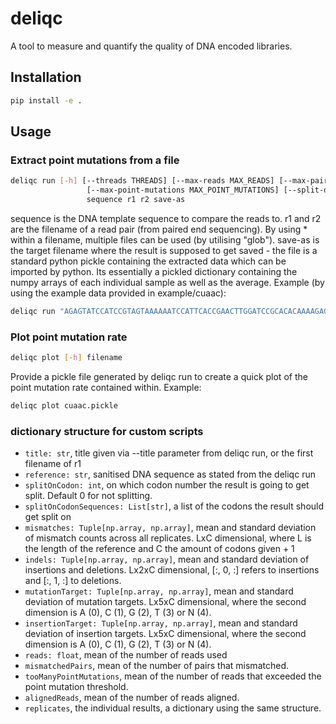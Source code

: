 # deliqc

A tool to measure and quantify the quality of DNA encoded libraries.

## Installation

```sh
pip install -e .
```

## Usage

### Extract point mutations from a file

```sh
deliqc run [-h] [--threads THREADS] [--max-reads MAX_READS] [--max-pair-mismatches MAX_PAIR_MISMATCHES]
                 [--max-point-mutations MAX_POINT_MUTATIONS] [--split-on-codon SPLIT_ON_CODON] [--codons CODONS [CODONS ...]] [--title TITLE]
                 sequence r1 r2 save-as
```

sequence is the DNA template sequence to compare the reads to. r1 and r2 are the filename of a read pair (from paired
end sequencing). By using \* within a filename, multiple files can be used (by utilising "glob"). save-as is the target
filename where the result is supposed to get saved - the file is a standard python pickle containing the extracted data
which can be imported by python. Its essentially a pickled dictionary containing the numpy arrays of each individual
sample as well as the average. Example (by using the example data provided in example/cuaac):

```sh
deliqc run "AGAGTATCCATCCGTAGTAAAAAATCCATTCACCGAACTTGGATCCGCACACAAAAGACAATTCACACACGTCCCATCCAGAATTCACAAGCTCC" example/cuaac/clicked*_1.fq.gz example/cuaac/clicked_rep*_2.fq.gz cuaac.pickle --max-reads 100 --threads 5 --max-point-mutations=1
```

### Plot point mutation rate

```sh
deliqc plot [-h] filename
```

Provide a pickle file generated by deliqc run to create a quick plot of the point mutation rate contained within. Example:

```sh
deliqc plot cuaac.pickle
```

### dictionary structure for custom scripts

- `title: str`, title given via --title parameter from deliqc run, or the first filename of r1
- `reference: str`, sanitised DNA sequence as stated from the deliqc run
- `splitOnCodon: int`, on which codon number the result is going to get split. Default 0 for not splitting.
- `splitOnCodonSequences: List[str]`, a list of the codons the result should get split on
- `mismatches: Tuple[np.array, np.array]`, mean and standard deviation of mismatch counts across all replicates. LxC dimensional, where L is the length of the reference and C the amount of codons given + 1
- `indels: Tuple[np.array, np.array]`, mean and standard deviation of insertions and deletions. Lx2xC dimensional, \[:, 0, :\] refers to insertions and \[:, 1, :\] to deletions.
- `mutationTarget: Tuple[np.array, np.array]`, mean and standard deviation of mutation targets. Lx5xC dimensional, where the second dimension is A (0), C (1), G (2), T (3) or N (4).
- `insertionTarget: Tuple[np.array, np.array]`, mean and standard deviation of insertion targets. Lx5xC dimensional, where the second dimension is A (0), C (1), G (2), T (3) or N (4).
- `reads: float`, mean of the number of reads used
- `mismatchedPairs`, mean of the number of pairs that mismatched.
- `tooManyPointMutations`, mean of the number of reads that exceeded the point mutation threshold.
- `alignedReads`, mean of the number of reads aligned.
- `replicates`, the individual results, a dictionary using the same structure.
